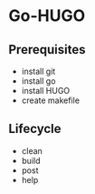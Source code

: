 # Go-HUGO

## Prerequisites

- install git
- install go
- install HUGO
- create makefile

## Lifecycle
- clean
- build
- post 
- help

